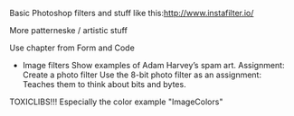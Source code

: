 Basic Photoshop filters and stuff like this:http://www.instafilter.io/

More patterneske / artistic stuff


Use chapter from Form and Code
- Image filters
Show examples of Adam Harvey’s spam art.
Assignment: Create a photo filter
Use the 8-bit photo filter as an assignment: Teaches them to think about bits and bytes.

TOXICLIBS!!! Especially the color example "ImageColors"